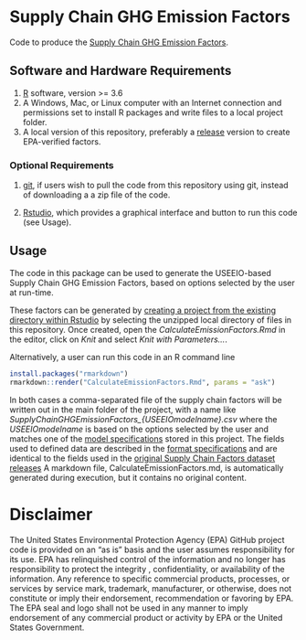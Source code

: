 # Supply Chain GHG Emission Factors

Code to produce the [Supply Chain GHG Emission
Factors](https://cfpub.epa.gov/si/si_public_record_Report.cfm?dirEntryId=349324).

## Software and Hardware Requirements

1.  [R](https://www.r-project.org/) software, version &gt;= 3.6
2.  A Windows, Mac, or Linux computer with an Internet connection and
    permissions set to install R packages and write files to a local
    project folder.
3.  A local version of this repository, preferably a
    [release](./releases) version to create EPA-verified factors.

### Optional Requirements

1.  [git](https://github.com/git-guides/install-git), if users wish to
    pull the code from this repository using git, instead of downloading
    a a zip file of the code.

2.  [Rstudio](https://www.rstudio.com/products/rstudio/download/#download),
    which provides a graphical interface and button to run this code
    (see Usage).

## Usage

The code in this package can be used to generate the USEEIO-based Supply
Chain GHG Emission Factors, based on options selected by the user at
run-time.

These factors can be generated by [creating a project from the existing
directory within
Rstudio](https://support.rstudio.com/hc/en-us/articles/200526207-Using-RStudio-Projects)
by selecting the unzipped local directory of files in this repository.
Once created, open the *CalculateEmissionFactors.Rmd* in the editor,
click on *Knit* and select *Knit with Parameters…*.

Alternatively, a user can run this code in an R command line

``` r
install.packages("rmarkdown")
rmarkdown::render("CalculateEmissionFactors.Rmd", params = "ask")
```

In both cases a comma-separated file of the supply chain factors will be
written out in the main folder of the project, with a name like
*SupplyChainGHGEmissionFactors\_{USEEIOmodelname}.csv* where the
*USEEIOmodelname* is based on the options selected by the user and
matches one of the [model specifications](model-specs/) stored in this
project. The fields used to defined data are described in the [format
specifications](format-specs/) and are identical to the fields used in
the [original Supply Chain Factors dataset
releases](https://cfpub.epa.gov/si/si_public_record_Report.cfm?dirEntryId=349324)
A markdown file, CalculateEmissionFactors.md, is automatically generated
during execution, but it contains no original content.

# Disclaimer

The United States Environmental Protection Agency (EPA) GitHub project
code is provided on an “as is” basis and the user assumes responsibility
for its use. EPA has relinquished control of the information and no
longer has responsibility to protect the integrity , confidentiality, or
availability of the information. Any reference to specific commercial
products, processes, or services by service mark, trademark,
manufacturer, or otherwise, does not constitute or imply their
endorsement, recommendation or favoring by EPA. The EPA seal and logo
shall not be used in any manner to imply endorsement of any commercial
product or activity by EPA or the United States Government.
